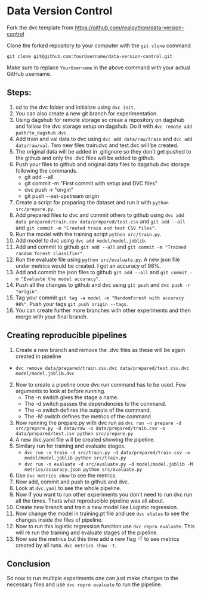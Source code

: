 # Data Version Control 

Fork the dvc template from https://github.com/realpython/data-version-control

Clone the forked repository to your computer with the `git clone` command

```console
git clone git@github.com:YourUsername/data-version-control.git
```

Make sure to replace `YourUsername` in the above command with your actual GitHub username.

## Steps:
1. cd to the dvc folder and initialize using `dvc init`.
2. You can also create a new git branch for experimentation.
3. Using dagshub for remote storage so creae a repository on dagshub and follow the dvc storage setup on dagshub. Do it with `dvc remote add path/to_dagshub.dvc`.
4. Add train and val data to dvc using `dvc add data/raw/train` and `dvc add data/raw/val`. Two new files train.dvc and test.dvc will be created.
5. The original data will be added in .gitignore so they don't get pushed to the github and only the .dvc files will be added to github.
6. Push your files to github and original data files to dagshub dvc storage following the commands.
    * git add --all
    * git commit -m "First commit with setup and DVC files"
    * dvc push -r "origin"
    * git push --set-upstream origin <branch name>
7. Create a script for praparing the dataset and run it with `python src/prepare.py`.
8. Add prepared files to dvc and commit others to github using `dvc add data prepared/train.csv data/prepared/test.csv` and `git add --all` and `git commit -m "Created train and test CSV files"`.
9. Run the model with the training script `python src/train.py`.
10. Add model to dvc using `dvc add model/model.joblib`.
11. Add and commit to github `git add --all` and `git commit -m "Trained random forest classifier"`.
12. Run the evaluate file using `python src/evaluate.py`. A new json file under metrics would be created. I got an accuracy of 98%.
13. Add and commit the json files to github `git add --all` and `git commit -m "Evaluate the model accuracy"`.
14. Push all the changes to github and dvc using `git push` and `dvc push -r "origin"`.
15. Tag your commit `git tag -a model -m "RandomForest with accuracy 98%"`. Push your tags `git push origin --tags`.
16. You can create further more branches with other experiments and then merge with your final branch.

## Creating reproducible pipelines
1. Create a new branch and remove the .dvc files as these will be again created in pipeline
 * `dvc remove data/prepared/train.csv.dvc data/prepared/test.csv.dvc model/model.joblib.dvc`
2. Now to create a pipeline once dvc run command has to be used. Few arguments to look at before running.
    * The -n switch gives the stage a name.
    * The -d switch passes the dependencies to the command.
    * The -o switch defines the outputs of the command.
    * The -M switch defines the metrics of the command
3. Now running the prepare.py with dvc run as `dvc run -n prepare -d src/prepare.py -d data/raw -o data/prepared/train.csv -o data/prepared/test.csv python src/prepare.py`
4. A new dvc.yaml file will be created showing the pipeline.
5. Similary run for training and evaluate stages.
    * `dvc run -n train -d src/train.py -d data/prepared/train.csv -o model/model.joblib python src/train.py`
    * `dvc run -n evaluate -d src/evaluate.py -d model/model.joblib -M metrics/accuracy.json python src/evaluate.py`
6. Use `dvc metrics show` to see the metrics.
7. Now add, commit and push to github and dvc.
8. Look at `dvc.yaml` to see the whole pipeline.
9. Now if you want to run other experiments you don't need to run dvc run all the times. Thats what reproducible pipeline was all about. 
10. Create new branch and train a new model like Logistic regression.
11. Now change the model in training.pt file and use `dvc status` to see the changes inside the files of pipeline.
12. Now to run this logistic regression function use `dvc repro evaluate`. This will re run the training and evaluate stages of the pipeline.
13. Now see the metrics but this time add a new flag -T to see metrics created by all runs. `dvc metrics show -T`.

## Conclusion

So now to run multiple experiments one can just make changes to the necessary files and use `dvc repro evaluate` to run the pipeline.
